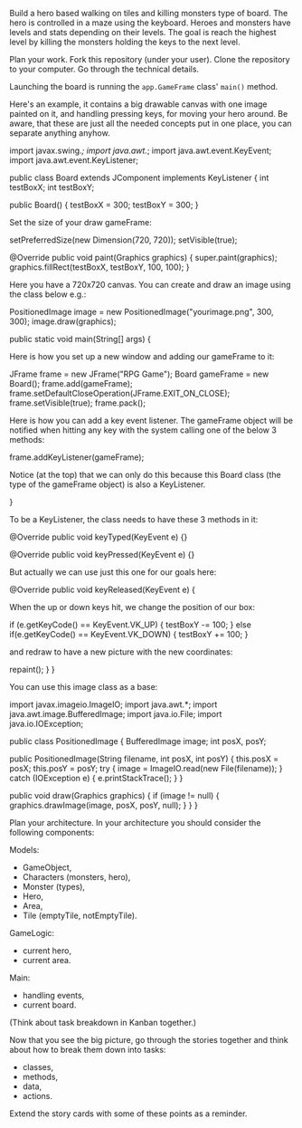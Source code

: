 Build a hero based walking on tiles and killing monsters type of board.
The hero is controlled in a maze using the keyboard.
Heroes and monsters have levels and stats depending on their levels.
The goal is reach the highest level
by killing the monsters holding the keys to the next level.

Plan your work.
Fork this repository (under your user).
Clone the repository to your computer.
Go through the technical details.

Launching the board is running the `app.GameFrame` class' `main()` method.

Here's an example, it contains a big drawable canvas with one image painted on it,
and handling pressing keys, for moving your hero around.
Be aware, that these are just all the needed concepts put in one place,
you can separate anything anyhow.


import javax.swing.*;
import java.awt.*;
import java.awt.event.KeyEvent;
import java.awt.event.KeyListener;

public class Board extends JComponent implements KeyListener {
int testBoxX;
int testBoxY;

public Board() {
testBoxX = 300;
testBoxY = 300;
}

Set the size of your draw gameFrame:

setPreferredSize(new Dimension(720, 720));
setVisible(true);

@Override
public void paint(Graphics graphics) {
super.paint(graphics);
graphics.fillRect(testBoxX, testBoxY, 100, 100);
}

Here you have a 720x720 canvas.
You can create and draw an image using the class below e.g.:

PositionedImage image = new PositionedImage("yourimage.png", 300, 300);
image.draw(graphics);

public static void main(String[] args) {

Here is how you set up a new window and adding our gameFrame to it:

JFrame frame = new JFrame("RPG Game");
Board gameFrame = new Board();
frame.add(gameFrame);
frame.setDefaultCloseOperation(JFrame.EXIT_ON_CLOSE);
frame.setVisible(true);
frame.pack();

Here is how you can add a key event listener.
The gameFrame object will be notified when hitting any key
with the system calling one of the below 3 methods:

frame.addKeyListener(gameFrame);

Notice (at the top) that we can only do this
because this Board class (the type of the gameFrame object) is also a KeyListener.

}

To be a KeyListener, the class needs to have these 3 methods in it:

@Override
public void keyTyped(KeyEvent e) {}

@Override
public void keyPressed(KeyEvent e) {}

But actually we can use just this one for our goals here:

@Override
public void keyReleased(KeyEvent e) {

When the up or down keys hit, we change the position of our box:

if (e.getKeyCode() == KeyEvent.VK_UP) {
testBoxY -= 100;
} else if(e.getKeyCode() == KeyEvent.VK_DOWN) {
testBoxY += 100;
}

and redraw to have a new picture with the new coordinates:

repaint();
}
}

You can use this image class as a base:

import javax.imageio.ImageIO;
import java.awt.*;
import java.awt.image.BufferedImage;
import java.io.File;
import java.io.IOException;

public class PositionedImage {
BufferedImage image;
int posX, posY;

public PositionedImage(String filename, int posX, int posY) {
this.posX = posX;
this.posY = posY;
try {
image = ImageIO.read(new File(filename));
} catch (IOException e) {
e.printStackTrace();
}
}

public void draw(Graphics graphics) {
if (image != null) {
graphics.drawImage(image, posX, posY, null);
}
}
}


Plan your architecture. In your architecture you should consider the following components:

Models:

- GameObject,
- Characters (monsters, hero),
- Monster (types),
- Hero,
- Area,
- Tile (emptyTile, notEmptyTile).

GameLogic:

- current hero,
- current area.

Main:

- handling events,
- current board.

(Think about task breakdown in Kanban together.)

Now that you see the big picture, go through the stories together and think
about how to break them down into tasks:

- classes,
- methods,
- data,
- actions.

Extend the story cards with some of these points as a reminder.
